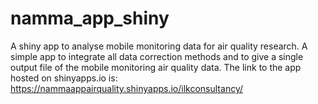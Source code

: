 # namma_app_shiny
A shiny app to analyse mobile monitoring data for air quality research.
A simple app to integrate all data correction methods and to give a single output file of the mobile monitoring air quality data. The link to the app hosted on shinyapps.io is: https://nammaappairquality.shinyapps.io/ilkconsultancy/
